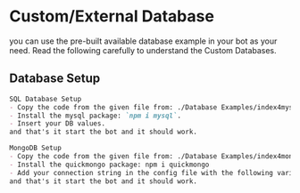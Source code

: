 # Custom/External Database
you can use the pre-built available database example in your bot as your need. Read the following carefully to understand the Custom Databases.

## Database Setup
```md
SQL Database Setup
- Copy the code from the given file from: ./Database Examples/index4mysql.js.
- Install the mysql package: `npm i mysql`.
- Insert your DB values.
and that's it start the bot and it should work.
```
```md
MongoDB Setup
- Copy the code from the given file from: ./Database Examples/index4mongo.js.
- Install the quickmongo package: npm i quickmongo
- Add your connection string in the config file with the following variable: "mongo_url": "your-mongo-connection-string"
and that's it start the bot and it should work.
```